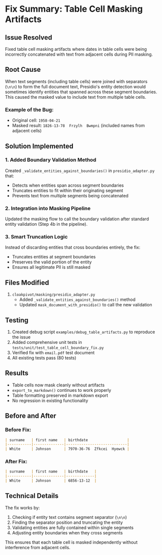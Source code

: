 # Fix Summary: Table Cell Masking Artifacts

## Issue Resolved
Fixed table cell masking artifacts where dates in table cells were being incorrectly concatenated with text from adjacent cells during PII masking.

## Root Cause
When text segments (including table cells) were joined with separators (`\n\n`) to form the full document text, Presidio's entity detection would sometimes identify entities that spanned across these segment boundaries. This caused the masked value to include text from multiple table cells.

### Example of the Bug:
- Original cell: `1958-04-21`
- Masked result: `1826-13-78  Frzylh  Bwmpni` (included names from adjacent cells)

## Solution Implemented

### 1. Added Boundary Validation Method
Created `_validate_entities_against_boundaries()` in `presidio_adapter.py` that:
- Detects when entities span across segment boundaries
- Truncates entities to fit within their originating segment
- Prevents text from multiple segments being concatenated

### 2. Integration into Masking Pipeline
Updated the masking flow to call the boundary validation after standard entity validation (Step 4b in the pipeline).

### 3. Smart Truncation Logic
Instead of discarding entities that cross boundaries entirely, the fix:
- Truncates entities at segment boundaries
- Preserves the valid portion of the entity
- Ensures all legitimate PII is still masked

## Files Modified
1. `cloakpivot/masking/presidio_adapter.py`
   - Added `_validate_entities_against_boundaries()` method
   - Updated `mask_document_with_presidio()` to call the new validation

## Testing
1. Created debug script `examples/debug_table_artifacts.py` to reproduce the issue
2. Added comprehensive unit tests in `tests/unit/test_table_cell_boundary_fix.py`
3. Verified fix with `email.pdf` test document
4. All existing tests pass (80 tests)

## Results
- Table cells now mask cleanly without artifacts
- `export_to_markdown()` continues to work properly
- Table formatting preserved in markdown export
- No regression in existing functionality

## Before and After

### Before Fix:
```markdown
| surname   | first name   | birthdate                  |
|-----------|--------------|----------------------------|
| White     | Johnson      | 7970-36-76  Zfkcei  Hyewck |
```

### After Fix:
```markdown
| surname   | first name   | birthdate   |
|-----------|--------------|-------------|
| White     | Johnson      | 6856-13-12  |
```

## Technical Details
The fix works by:
1. Checking if entity text contains segment separator (`\n\n`)
2. Finding the separator position and truncating the entity
3. Validating entities are fully contained within single segments
4. Adjusting entity boundaries when they cross segments

This ensures that each table cell is masked independently without interference from adjacent cells.